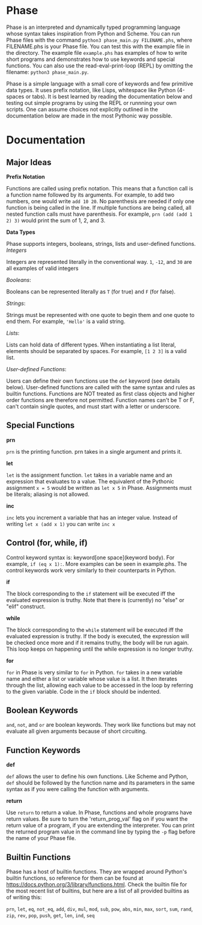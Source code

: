 # Phase
Phase is an interpreted and dynamically typed programming language whose syntax takes inspiration from Python and Scheme.
You can run Phase files with the command `python3 phase_main.py FILENAME.phs`, where FILENAME.phs is your Phase file. You can test this with the example file in the directory. The example file `example.phs` has examples of how to write short programs and demonstrates how to use keywords and special functions. You can also use the read-eval-print-loop (REPL) by omitting the filename: 
`python3 phase_main.py`. 

Phase is a simple language with a small core of keywords and few primitive data types. It uses prefix notation, like Lisps, whitespace like Python (4-spaces or tabs). It is best learned by reading the documentation below and testing out simple programs by using the REPL or runnning your own scripts. One can assume choices not explicitly outlined in the documentation below are made in the most Pythonic way possible.

# Documentation

## Major Ideas

**Prefix Notation**

Functions are called using prefix notation. This means that a function call is a function name followed by its arguments.
For example, to add two numbers, one would write `add 10 20`. No parenthesis are needed if only one function is being called in the line. If multiple functions are being called, all nested function calls must have parenthesis. For example, `prn (add (add 1 2) 3)` would print the sum of 1, 2, and 3.

**Data Types**

Phase supports integers, booleans, strings, lists and user-defined functions.
*Integers*

Integers are represented literally in the conventional way. `1`, `-12`, and `30` are all examples of valid integers

*Booleans*:

Booleans can be represented literally as `T` (for true) and `F` (for false). 

*Strings*:

Strings must be represented with one quote to begin them and one quote to end them. For example, `'Hello'` is a valid string.

*Lists*:

Lists can hold data of different types. When instantiating a list literal, elements should be separated by spaces. For example, `[1 2 3]` is a valid list.

*User-defined Functions*:

Users can define their own functions use the `def` keyword (see details below). User-defined functions are called with the same syntax and rules as builtin functions. Functions are NOT treated as first class objects and higher order functions are therefore not permitted. Function names can't be T or F, can't contain single quotes, and must start with a letter or underscore.

## Special Functions 
**prn**

`prn` is the printing function. prn takes in a single argument and prints it.

**let**

`let` is the assignment function. `let` takes in a variable name and an expression that evaluates to a value. The equivalent of the Pythonic assignment `x = 5` would be written as `let x 5` in Phase. Assignments must be literals; aliasing is not allowed.

**inc**

`inc` lets you increment a variable that has an integer value. Instead of writing `let x (add x 1)` you can write `inc x`

## Control (for, while, if)
Control keyword syntax is: keyword[one space]<open paren>(keyword body)<close paren>. For example, `if (eq x 1):`. More examples can be seen in example.phs. The control keywords work very similarly to their counterparts in Python.

**if**

The block corresponding to the `if` statement will be executed iff the evaluated expression is truthy. Note that there is (currently) no "else" or "elif" construct.

**while**

The block corresponding to the `while` statement will be executed iff the evaluated expression is truthy. If the body is executed, the expression will be checked once more and if it remains truthy, the body will be run again. This loop keeps on happening until the while expression is no longer truthy.

**for**

`for` in Phase is very similar to `for` in Python. `for` takes in a new variable name and either a list or variable whose value is a list. It then iterates through the list, allowing each value to be accessed in the loop by referring to the given variable. Code in the `if` block should be indented.


## Boolean Keywords
`and`, `not`, and `or` are boolean keywords. They work like functions but may not evaluate all given arguments because of short circuiting.


## Function Keywords
**def**

`def` allows the user to define his own functions. Like Scheme and Python, `def` should be followed by the function name and its parameters in the same syntax as if you were calling the function with arguments.

**return**

Use `return` to return a value. In Phase, functions and whole programs have return values. Be sure to turn the 'return_prog_val' flag on if you want the return value of a program, if you are extending the interpreter. You can print the returned program value in the command line by typing the `-p` flag before the name of your Phase file.

## Builtin Functions
Phase has a host of builtin functions. They are wrapped around Python's builtin functions, so reference for them can be found at https://docs.python.org/3/library/functions.html. Check the builtin file for the most recent list of builtins, but here are a list of all provided builtins as of writing this:

`prn`, `let`, `eq`, `not_eq`, `add`, `div`, `mul`, `mod`, `sub`, `pow`, `abs`, `min`, `max`, `sort`, `sum`, `rand`, `zip`, `rev`, `pop`, `push`, `get`, `len`, `ind`, `seq`

